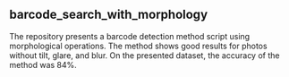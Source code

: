 ## barcode_search_with_morphology

The repository presents a barcode detection method script using morphological operations. The method shows good results for photos without tilt, glare, and blur.
On the presented dataset, the accuracy of the method was 84%.
